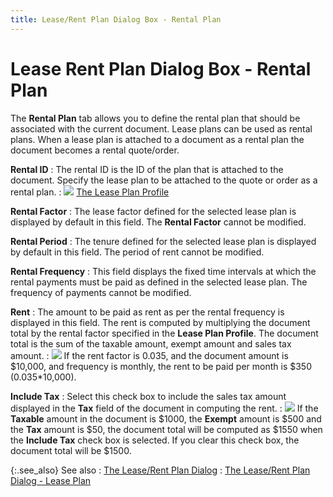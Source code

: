 ```yaml
---
title: Lease/Rent Plan Dialog Box - Rental Plan
---
```


# Lease Rent Plan Dialog Box - Rental Plan


The **Rental Plan** tab allows you  to define the rental plan that should be associated with the current document.  Lease plans can be used as rental plans. When a lease plan is attached  to a document as a rental plan the document becomes a rental quote/order.


**Rental ID**
: The rental ID is the ID of the plan that is attached  to the document. Specify the lease plan to be attached to the quote or  order as a rental plan.
: ![]({{site.sp_baseurl}}/img/lens.gif) [The  Lease Plan Profile]({{site.sp_baseurl}}/sales-docs/sqs/sq-proc/lease-plans/setting-up-lease-plans/the_lease_plan_profile.html)


**Rental Factor**
: The lease factor defined for the selected lease  plan is displayed by default in this field. The **Rental 
 Factor** cannot be modified.


**Rental Period**
: The tenure defined for the selected lease plan is  displayed by default in this field. The period of rent cannot be modified.


**Rental Frequency**
: This field displays the fixed time intervals at  which the rental payments must be paid as defined in the selected lease  plan. The frequency of payments cannot be modified.


**Rent**
: The amount to be paid as rent as per the rental  frequency is displayed in this field. The rent is computed by multiplying  the document total by the rental factor specified in the **Lease 
 Plan Profile**. The document total is the sum of the taxable amount,  exempt amount and sales tax amount.
: ![]({{site.sp_baseurl}}/img/example.gif) If  the rent factor is 0.035, and the document amount is $10,000, and frequency  is monthly, the rent to be paid per month is $350 (0.035\*10,000).


**Include Tax**
: Select this check box to include the sales tax amount  displayed in the **Tax** field of  the document in computing the rent.
: ![]({{site.sp_baseurl}}/img/example.gif) If  the **Taxable** amount in the document  is $1000, the **Exempt** amount is  $500 and the **Tax** amount is $50,  the document total will be computed as $1550 when the **Include 
 Tax** check box is selected. If you clear this check box, the document  total will be $1500.


{:.see_also}
See also
: [The Lease/Rent  Plan Dialog]({{site.sp_baseurl}}/sales-docs/sqs/sq-proc/lease-plans/create-lrq/lrp-dlg/the_lease_rent_plan_dialog.html)
: [The  Lease/Rent Plan Dialog - Lease Plan]({{site.sp_baseurl}}/sales-docs/sqs/sq-proc/lease-plans/create-lrq/lrp-dlg/the_lease_rent_plan_dialog_lease_plan.html)
